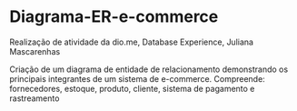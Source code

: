 # Diagrama-ER-e-commerce
Realização de atividade da dio.me, Database Experience, Juliana Mascarenhas


Criação de um diagrama de entidade de relacionamento demonstrando os principais integrantes de um sistema de e-commerce. Compreende: fornecedores, estoque, produto, cliente, sistema de pagamento e rastreamento
